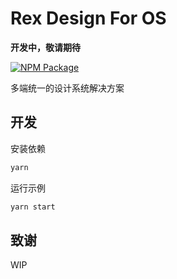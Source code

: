 # Rex Design For OS

**开发中，敬请期待**

[![NPM Package](https://img.shields.io/npm/v/@rexd/core?style=flat-square)](https://www.npmjs.org/package/@rexd/core)

多端统一的设计系统解决方案

## 开发

安装依赖

```bash
yarn
```

运行示例

```bash
yarn start
```

## 致谢

WIP
